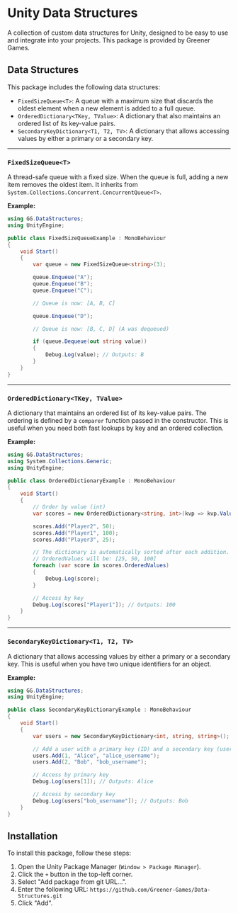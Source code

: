 # Unity Data Structures

A collection of custom data structures for Unity, designed to be easy to use and integrate into your projects. This package is provided by Greener Games.

## Data Structures

This package includes the following data structures:

-   `FixedSizeQueue<T>`: A queue with a maximum size that discards the oldest element when a new element is added to a full queue.
-   `OrderedDictionary<TKey, TValue>`: A dictionary that also maintains an ordered list of its key-value pairs.
-   `SecondaryKeyDictionary<T1, T2, TV>`: A dictionary that allows accessing values by either a primary or a secondary key.

---

### `FixedSizeQueue<T>`

A thread-safe queue with a fixed size. When the queue is full, adding a new item removes the oldest item. It inherits from `System.Collections.Concurrent.ConcurrentQueue<T>`.

**Example:**

```csharp
using GG.DataStructures;
using UnityEngine;

public class FixedSizeQueueExample : MonoBehaviour
{
    void Start()
    {
        var queue = new FixedSizeQueue<string>(3);

        queue.Enqueue("A");
        queue.Enqueue("B");
        queue.Enqueue("C");

        // Queue is now: [A, B, C]

        queue.Enqueue("D");

        // Queue is now: [B, C, D] (A was dequeued)

        if (queue.Dequeue(out string value))
        {
            Debug.Log(value); // Outputs: B
        }
    }
}
```

---

### `OrderedDictionary<TKey, TValue>`

A dictionary that maintains an ordered list of its key-value pairs. The ordering is defined by a `comparer` function passed in the constructor. This is useful when you need both fast lookups by key and an ordered collection.

**Example:**

```csharp
using GG.DataStructures;
using System.Collections.Generic;
using UnityEngine;

public class OrderedDictionaryExample : MonoBehaviour
{
    void Start()
    {
        // Order by value (int)
        var scores = new OrderedDictionary<string, int>(kvp => kvp.Value);

        scores.Add("Player2", 50);
        scores.Add("Player1", 100);
        scores.Add("Player3", 25);

        // The dictionary is automatically sorted after each addition.
        // OrderedValues will be: [25, 50, 100]
        foreach (var score in scores.OrderedValues)
        {
            Debug.Log(score);
        }

        // Access by key
        Debug.Log(scores["Player1"]); // Outputs: 100
    }
}
```

---

### `SecondaryKeyDictionary<T1, T2, TV>`

A dictionary that allows accessing values by either a primary or a secondary key. This is useful when you have two unique identifiers for an object.

**Example:**

```csharp
using GG.DataStructures;
using UnityEngine;

public class SecondaryKeyDictionaryExample : MonoBehaviour
{
    void Start()
    {
        var users = new SecondaryKeyDictionary<int, string, string>();

        // Add a user with a primary key (ID) and a secondary key (username)
        users.Add(1, "Alice", "alice_username");
        users.Add(2, "Bob", "bob_username");

        // Access by primary key
        Debug.Log(users[1]); // Outputs: Alice

        // Access by secondary key
        Debug.Log(users["bob_username"]); // Outputs: Bob
    }
}
```

## Installation

To install this package, follow these steps:

1.  Open the Unity Package Manager (`Window > Package Manager`).
2.  Click the `+` button in the top-left corner.
3.  Select "Add package from git URL...".
4.  Enter the following URL: `https://github.com/Greener-Games/Data-Structures.git`
5.  Click "Add".
